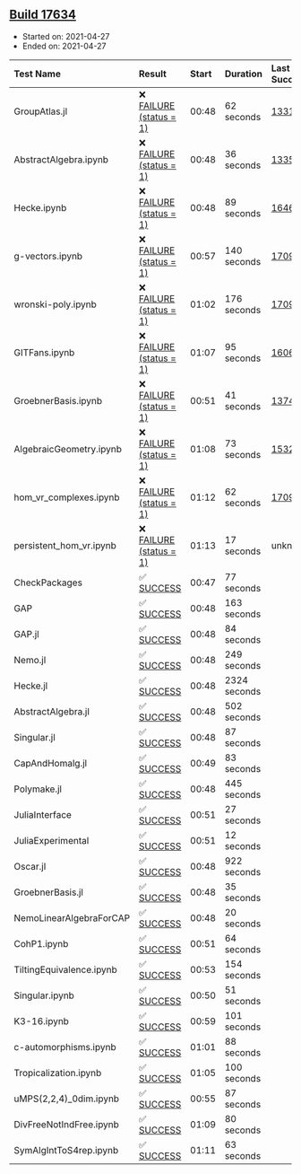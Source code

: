 ## [Build 17634](https://oscarci.mathematik.uni-kl.de/job/oscar/17634/)

* Started on: 2021-04-27
* Ended on: 2021-04-27

| Test Name    | Result | Start | Duration | Last Success | First Failure |
|:-------------|:-------|:------|:---------|:-------------|:--------------|
| GroupAtlas.jl | ❌ [FAILURE (status = 1)](https://oscarci.mathematik.uni-kl.de/job/oscar/17634/artifact/logs/build-17634/GroupAtlas.jl.log) | 00:48 | 62 seconds | [13311](https://oscarci.mathematik.uni-kl.de/job/oscar/13311/) | [13312](https://oscarci.mathematik.uni-kl.de/job/oscar/13312/) |
| AbstractAlgebra.ipynb | ❌ [FAILURE (status = 1)](https://oscarci.mathematik.uni-kl.de/job/oscar/17634/artifact/logs/build-17634/AbstractAlgebra.ipynb.log) | 00:48 | 36 seconds | [13355](https://oscarci.mathematik.uni-kl.de/job/oscar/13355/) | [13356](https://oscarci.mathematik.uni-kl.de/job/oscar/13356/) |
| Hecke.ipynb | ❌ [FAILURE (status = 1)](https://oscarci.mathematik.uni-kl.de/job/oscar/17634/artifact/logs/build-17634/Hecke.ipynb.log) | 00:48 | 89 seconds | [16463](https://oscarci.mathematik.uni-kl.de/job/oscar/16463/) | [16464](https://oscarci.mathematik.uni-kl.de/job/oscar/16464/) |
| g-vectors.ipynb | ❌ [FAILURE (status = 1)](https://oscarci.mathematik.uni-kl.de/job/oscar/17634/artifact/logs/build-17634/g-vectors.ipynb.log) | 00:57 | 140 seconds | [17099](https://oscarci.mathematik.uni-kl.de/job/oscar/17099/) | [17100](https://oscarci.mathematik.uni-kl.de/job/oscar/17100/) |
| wronski-poly.ipynb | ❌ [FAILURE (status = 1)](https://oscarci.mathematik.uni-kl.de/job/oscar/17634/artifact/logs/build-17634/wronski-poly.ipynb.log) | 01:02 | 176 seconds | [17098](https://oscarci.mathematik.uni-kl.de/job/oscar/17098/) | [17099](https://oscarci.mathematik.uni-kl.de/job/oscar/17099/) |
| GITFans.ipynb | ❌ [FAILURE (status = 1)](https://oscarci.mathematik.uni-kl.de/job/oscar/17634/artifact/logs/build-17634/GITFans.ipynb.log) | 01:07 | 95 seconds | [16068](https://oscarci.mathematik.uni-kl.de/job/oscar/16068/) | [16069](https://oscarci.mathematik.uni-kl.de/job/oscar/16069/) |
| GroebnerBasis.ipynb | ❌ [FAILURE (status = 1)](https://oscarci.mathematik.uni-kl.de/job/oscar/17634/artifact/logs/build-17634/GroebnerBasis.ipynb.log) | 00:51 | 41 seconds | [13748](https://oscarci.mathematik.uni-kl.de/job/oscar/13748/) | [13749](https://oscarci.mathematik.uni-kl.de/job/oscar/13749/) |
| AlgebraicGeometry.ipynb | ❌ [FAILURE (status = 1)](https://oscarci.mathematik.uni-kl.de/job/oscar/17634/artifact/logs/build-17634/AlgebraicGeometry.ipynb.log) | 01:08 | 73 seconds | [15322](https://oscarci.mathematik.uni-kl.de/job/oscar/15322/) | [15323](https://oscarci.mathematik.uni-kl.de/job/oscar/15323/) |
| hom_vr_complexes.ipynb | ❌ [FAILURE (status = 1)](https://oscarci.mathematik.uni-kl.de/job/oscar/17634/artifact/logs/build-17634/hom_vr_complexes.ipynb.log) | 01:12 | 62 seconds | [17099](https://oscarci.mathematik.uni-kl.de/job/oscar/17099/) | [17100](https://oscarci.mathematik.uni-kl.de/job/oscar/17100/) |
| persistent_hom_vr.ipynb | ❌ [FAILURE (status = 1)](https://oscarci.mathematik.uni-kl.de/job/oscar/17634/artifact/logs/build-17634/persistent_hom_vr.ipynb.log) | 01:13 | 17 seconds | unknown | unknown |
| CheckPackages | ✅ [SUCCESS](https://oscarci.mathematik.uni-kl.de/job/oscar/17634/artifact/logs/build-17634/CheckPackages.log) | 00:47 | 77 seconds |  |  |
| GAP | ✅ [SUCCESS](https://oscarci.mathematik.uni-kl.de/job/oscar/17634/artifact/logs/build-17634/GAP.log) | 00:48 | 163 seconds |  |  |
| GAP.jl | ✅ [SUCCESS](https://oscarci.mathematik.uni-kl.de/job/oscar/17634/artifact/logs/build-17634/GAP.jl.log) | 00:48 | 84 seconds |  |  |
| Nemo.jl | ✅ [SUCCESS](https://oscarci.mathematik.uni-kl.de/job/oscar/17634/artifact/logs/build-17634/Nemo.jl.log) | 00:48 | 249 seconds |  |  |
| Hecke.jl | ✅ [SUCCESS](https://oscarci.mathematik.uni-kl.de/job/oscar/17634/artifact/logs/build-17634/Hecke.jl.log) | 00:48 | 2324 seconds |  |  |
| AbstractAlgebra.jl | ✅ [SUCCESS](https://oscarci.mathematik.uni-kl.de/job/oscar/17634/artifact/logs/build-17634/AbstractAlgebra.jl.log) | 00:48 | 502 seconds |  |  |
| Singular.jl | ✅ [SUCCESS](https://oscarci.mathematik.uni-kl.de/job/oscar/17634/artifact/logs/build-17634/Singular.jl.log) | 00:48 | 87 seconds |  |  |
| CapAndHomalg.jl | ✅ [SUCCESS](https://oscarci.mathematik.uni-kl.de/job/oscar/17634/artifact/logs/build-17634/CapAndHomalg.jl.log) | 00:49 | 83 seconds |  |  |
| Polymake.jl | ✅ [SUCCESS](https://oscarci.mathematik.uni-kl.de/job/oscar/17634/artifact/logs/build-17634/Polymake.jl.log) | 00:48 | 445 seconds |  |  |
| JuliaInterface | ✅ [SUCCESS](https://oscarci.mathematik.uni-kl.de/job/oscar/17634/artifact/logs/build-17634/JuliaInterface.log) | 00:51 | 27 seconds |  |  |
| JuliaExperimental | ✅ [SUCCESS](https://oscarci.mathematik.uni-kl.de/job/oscar/17634/artifact/logs/build-17634/JuliaExperimental.log) | 00:51 | 12 seconds |  |  |
| Oscar.jl | ✅ [SUCCESS](https://oscarci.mathematik.uni-kl.de/job/oscar/17634/artifact/logs/build-17634/Oscar.jl.log) | 00:48 | 922 seconds |  |  |
| GroebnerBasis.jl | ✅ [SUCCESS](https://oscarci.mathematik.uni-kl.de/job/oscar/17634/artifact/logs/build-17634/GroebnerBasis.jl.log) | 00:48 | 35 seconds |  |  |
| NemoLinearAlgebraForCAP | ✅ [SUCCESS](https://oscarci.mathematik.uni-kl.de/job/oscar/17634/artifact/logs/build-17634/NemoLinearAlgebraForCAP.log) | 00:48 | 20 seconds |  |  |
| CohP1.ipynb | ✅ [SUCCESS](https://oscarci.mathematik.uni-kl.de/job/oscar/17634/artifact/logs/build-17634/CohP1.ipynb.log) | 00:51 | 64 seconds |  |  |
| TiltingEquivalence.ipynb | ✅ [SUCCESS](https://oscarci.mathematik.uni-kl.de/job/oscar/17634/artifact/logs/build-17634/TiltingEquivalence.ipynb.log) | 00:53 | 154 seconds |  |  |
| Singular.ipynb | ✅ [SUCCESS](https://oscarci.mathematik.uni-kl.de/job/oscar/17634/artifact/logs/build-17634/Singular.ipynb.log) | 00:50 | 51 seconds |  |  |
| K3-16.ipynb | ✅ [SUCCESS](https://oscarci.mathematik.uni-kl.de/job/oscar/17634/artifact/logs/build-17634/K3-16.ipynb.log) | 00:59 | 101 seconds |  |  |
| c-automorphisms.ipynb | ✅ [SUCCESS](https://oscarci.mathematik.uni-kl.de/job/oscar/17634/artifact/logs/build-17634/c-automorphisms.ipynb.log) | 01:01 | 88 seconds |  |  |
| Tropicalization.ipynb | ✅ [SUCCESS](https://oscarci.mathematik.uni-kl.de/job/oscar/17634/artifact/logs/build-17634/Tropicalization.ipynb.log) | 01:05 | 100 seconds |  |  |
| uMPS(2,2,4)_0dim.ipynb | ✅ [SUCCESS](https://oscarci.mathematik.uni-kl.de/job/oscar/17634/artifact/logs/build-17634/uMPS-2-2-4-_0dim.ipynb.log) | 00:55 | 87 seconds |  |  |
| DivFreeNotIndFree.ipynb | ✅ [SUCCESS](https://oscarci.mathematik.uni-kl.de/job/oscar/17634/artifact/logs/build-17634/DivFreeNotIndFree.ipynb.log) | 01:09 | 80 seconds |  |  |
| SymAlgIntToS4rep.ipynb | ✅ [SUCCESS](https://oscarci.mathematik.uni-kl.de/job/oscar/17634/artifact/logs/build-17634/SymAlgIntToS4rep.ipynb.log) | 01:11 | 63 seconds |  |  |
